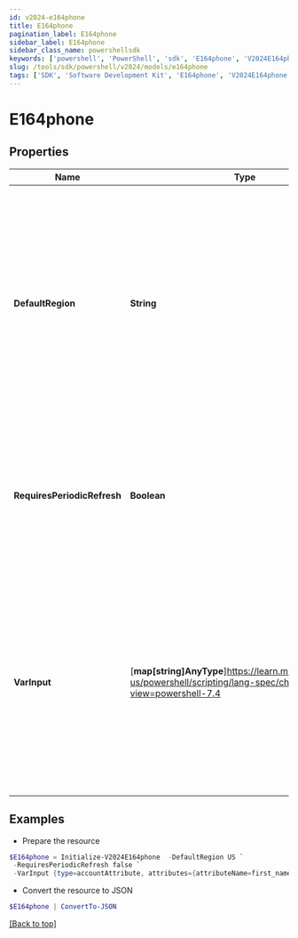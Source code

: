 ```yaml
---
id: v2024-e164phone
title: E164phone
pagination_label: E164phone
sidebar_label: E164phone
sidebar_class_name: powershellsdk
keywords: ['powershell', 'PowerShell', 'sdk', 'E164phone', 'V2024E164phone']
slug: /tools/sdk/powershell/v2024/models/e164phone
tags: ['SDK', 'Software Development Kit', 'E164phone', 'V2024E164phone']
---
```


# E164phone

## Properties

| Name | Type | Description | Notes |
| --- | --- | --- | --- |
| **DefaultRegion** | **String** | This is an optional attribute that can be used to define the region of the phone number to format into. If defaultRegion is not provided, it will take US as the default country. The format of the country code should be in [ISO 3166-1 alpha-2 format](https://en.wikipedia.org/wiki/ISO_3166-1_alpha-2) | [optional] |
| **RequiresPeriodicRefresh** | **Boolean** | A value that indicates whether the transform logic should be re-evaluated every evening as part of the identity refresh process | [optional] [default to $false] |
| **VarInput** | [**map[string]AnyType**]https://learn.microsoft.com/en-us/powershell/scripting/lang-spec/chapter-04?view=powershell-7.4 | This is an optional attribute that can explicitly define the input data which will be fed into the transform logic. If input is not provided, the transform will take its input from the source and attribute combination configured via the UI. | [optional] |

## Examples

- Prepare the resource

```powershell
$E164phone = Initialize-V2024E164phone  -DefaultRegion US `
 -RequiresPeriodicRefresh false `
 -VarInput {type=accountAttribute, attributes={attributeName=first_name, sourceName=Source}}
```

- Convert the resource to JSON

```powershell
$E164phone | ConvertTo-JSON
```

[[Back to top]](#)
